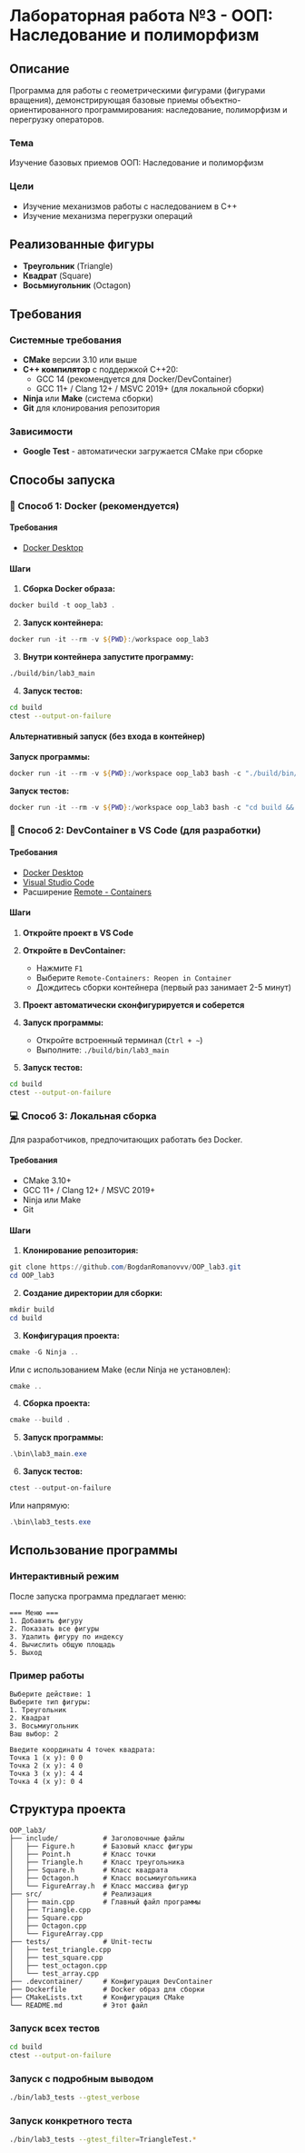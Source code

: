 # Лабораторная работа №3 - ООП: Наследование и полиморфизм

## Описание

Программа для работы с геометрическими фигурами (фигурами вращения), демонстрирующая базовые приемы объектно-ориентированного программирования: наследование, полиморфизм и перегрузку операторов.

### Тема
Изучение базовых приемов ООП: Наследование и полиморфизм

### Цели
- Изучение механизмов работы с наследованием в C++
- Изучение механизма перегрузки операций

## Реализованные фигуры

- **Треугольник** (Triangle)
- **Квадрат** (Square)
- **Восьмиугольник** (Octagon)

## Требования

### Системные требования

- **CMake** версии 3.10 или выше
- **C++ компилятор** с поддержкой C++20:
  - GCC 14 (рекомендуется для Docker/DevContainer)
  - GCC 11+ / Clang 12+ / MSVC 2019+ (для локальной сборки)
- **Ninja** или **Make** (система сборки)
- **Git** для клонирования репозитория

### Зависимости

- **Google Test** - автоматически загружается CMake при сборке

## Способы запуска

### 🐳 Способ 1: Docker (рекомендуется)

#### Требования
- [Docker Desktop](https://www.docker.com/products/docker-desktop)

#### Шаги

1. **Сборка Docker образа:**
```powershell
docker build -t oop_lab3 .
```

2. **Запуск контейнера:**
```powershell
docker run -it --rm -v ${PWD}:/workspace oop_lab3
```

3. **Внутри контейнера запустите программу:**
```bash
./build/bin/lab3_main
```

4. **Запуск тестов:**
```bash
cd build
ctest --output-on-failure
```

#### Альтернативный запуск (без входа в контейнер)

**Запуск программы:**
```powershell
docker run -it --rm -v ${PWD}:/workspace oop_lab3 bash -c "./build/bin/lab3_main"
```

**Запуск тестов:**
```powershell
docker run -it --rm -v ${PWD}:/workspace oop_lab3 bash -c "cd build && ctest --output-on-failure"
```

### 🔧 Способ 2: DevContainer в VS Code (для разработки)


#### Требования
- [Docker Desktop](https://www.docker.com/products/docker-desktop)
- [Visual Studio Code](https://code.visualstudio.com/)
- Расширение [Remote - Containers](https://marketplace.visualstudio.com/items?itemName=ms-vscode-remote.remote-containers)

#### Шаги

1. **Откройте проект в VS Code**

2. **Откройте в DevContainer:**
   - Нажмите `F1`
   - Выберите `Remote-Containers: Reopen in Container`
   - Дождитесь сборки контейнера (первый раз занимает 2-5 минут)

3. **Проект автоматически сконфигурируется и соберется**

4. **Запуск программы:**
   - Откройте встроенный терминал (`Ctrl + ~`)
   - Выполните: `./build/bin/lab3_main`

5. **Запуск тестов:**
```bash
cd build
ctest --output-on-failure
```


### 💻 Способ 3: Локальная сборка

Для разработчиков, предпочитающих работать без Docker.

#### Требования
- CMake 3.10+
- GCC 11+ / Clang 12+ / MSVC 2019+
- Ninja или Make
- Git

#### Шаги

1. **Клонирование репозитория:**
```powershell
git clone https://github.com/BogdanRomanovvv/OOP_lab3.git
cd OOP_lab3
```

2. **Создание директории для сборки:**
```powershell
mkdir build
cd build
```

3. **Конфигурация проекта:**
```powershell
cmake -G Ninja ..
```

Или с использованием Make (если Ninja не установлен):
```powershell
cmake ..
```

4. **Сборка проекта:**
```powershell
cmake --build .
```

5. **Запуск программы:**
```powershell
.\bin\lab3_main.exe
```

6. **Запуск тестов:**
```powershell
ctest --output-on-failure
```

Или напрямую:
```powershell
.\bin\lab3_tests.exe
```

## Использование программы

### Интерактивный режим

После запуска программа предлагает меню:

```
=== Меню ===
1. Добавить фигуру
2. Показать все фигуры
3. Удалить фигуру по индексу
4. Вычислить общую площадь
5. Выход
```

### Пример работы

```
Выберите действие: 1
Выберите тип фигуры:
1. Треугольник
2. Квадрат
3. Восьмиугольник
Ваш выбор: 2

Введите координаты 4 точек квадрата:
Точка 1 (x y): 0 0
Точка 2 (x y): 4 0
Точка 3 (x y): 4 4
Точка 4 (x y): 0 4
```

## Структура проекта

```
OOP_lab3/
├── include/           # Заголовочные файлы
│   ├── Figure.h       # Базовый класс фигуры
│   ├── Point.h        # Класс точки
│   ├── Triangle.h     # Класс треугольника
│   ├── Square.h       # Класс квадрата
│   ├── Octagon.h      # Класс восьмиугольника
│   └── FigureArray.h  # Класс массива фигур
├── src/               # Реализация
│   ├── main.cpp       # Главный файл программы
│   ├── Triangle.cpp
│   ├── Square.cpp
│   ├── Octagon.cpp
│   └── FigureArray.cpp
├── tests/             # Unit-тесты
│   ├── test_triangle.cpp
│   ├── test_square.cpp
│   ├── test_octagon.cpp
│   └── test_array.cpp
├── .devcontainer/     # Конфигурация DevContainer
├── Dockerfile         # Docker образ для сборки
├── CMakeLists.txt     # Конфигурация CMake
└── README.md          # Этот файл
```


### Запуск всех тестов
```bash
cd build
ctest --output-on-failure
```

### Запуск с подробным выводом
```bash
./bin/lab3_tests --gtest_verbose
```

### Запуск конкретного теста
```bash
./bin/lab3_tests --gtest_filter=TriangleTest.*
```




